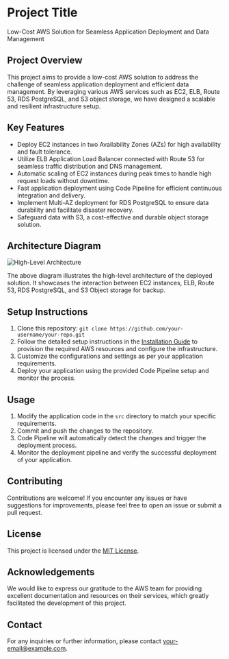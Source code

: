 # Project Title

Low-Cost AWS Solution for Seamless Application Deployment and Data Management

## Project Overview

This project aims to provide a low-cost AWS solution to address the challenge of seamless application deployment and efficient data management. By leveraging various AWS services such as EC2, ELB, Route 53, RDS PostgreSQL, and S3 object storage, we have designed a scalable and resilient infrastructure setup.

## Key Features

- Deploy EC2 instances in two Availability Zones (AZs) for high availability and fault tolerance.
- Utilize ELB Application Load Balancer connected with Route 53 for seamless traffic distribution and DNS management.
- Automatic scaling of EC2 instances during peak times to handle high request loads without downtime.
- Fast application deployment using Code Pipeline for efficient continuous integration and delivery.
- Implement Multi-AZ deployment for RDS PostgreSQL to ensure data durability and facilitate disaster recovery.
- Safeguard data with S3, a cost-effective and durable object storage solution.

## Architecture Diagram

![High-Level Architecture](https://cdn.theforage.com/vinternships/companyassets/pmnMSL4QiQ9JCgE3W/4MmBKDutGPxKkaRq4/1638534392235/Architecture%20Diagram.png)

The above diagram illustrates the high-level architecture of the deployed solution. It showcases the interaction between EC2 instances, ELB, Route 53, RDS PostgreSQL, and S3 Object storage for backup.

## Setup Instructions

1. Clone this repository: `git clone https://github.com/your-username/your-repo.git`
2. Follow the detailed setup instructions in the [Installation Guide](installation-guide.md) to provision the required AWS resources and configure the infrastructure.
3. Customize the configurations and settings as per your application requirements.
4. Deploy your application using the provided Code Pipeline setup and monitor the process.

## Usage

1. Modify the application code in the `src` directory to match your specific requirements.
2. Commit and push the changes to the repository.
3. Code Pipeline will automatically detect the changes and trigger the deployment process.
4. Monitor the deployment pipeline and verify the successful deployment of your application.

## Contributing

Contributions are welcome! If you encounter any issues or have suggestions for improvements, please feel free to open an issue or submit a pull request.

## License

This project is licensed under the [MIT License](LICENSE).

## Acknowledgements

We would like to express our gratitude to the AWS team for providing excellent documentation and resources on their services, which greatly facilitated the development of this project.

## Contact

For any inquiries or further information, please contact [your-email@example.com](mailto:your-email@example.com).
